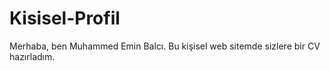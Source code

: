 # Kisisel-Profil
Merhaba, ben Muhammed Emin Balcı.
Bu kişisel web sitemde sizlere bir CV hazırladım.
